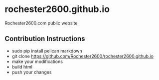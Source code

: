 rochester2600.github.io
=======================

Rochester2600.com public website

## Contribution Instructions

* sudo pip install pelican markdown
* git clone https://github.com/Rochester2600/rochester2600.github.io
* make your modifications
* build html
* push your changes

